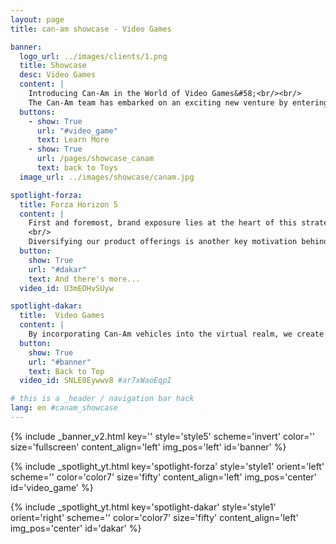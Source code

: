 ```yaml
---
layout: page
title: can-am showcase - Video Games

banner:
  logo_url: ../images/clients/1.png
  title: Showcase
  desc: Video Games
  content: |
    Introducing Can-Am in the World of Video Games&#58;<br/><br/>
    The Can-Am team has embarked on an exciting new venture by entering into the realm of video games with Forza and Dakar Rally.
  buttons:
    - show: True
      url: "#video_game"
      text: Learn More
    - show: True
      url: /pages/showcase_canam
      text: back to Toys
  image_url: ../images/showcase/canam.jpg

spotlight-forza:
  title: Forza Horizon 5
  content: |
    First and foremost, brand exposure lies at the heart of this strategic move. By immersing ourselves in the world of video games, we can connect with a younger audience and introduce them to the thrilling Can-Am brand from an early age. This exposure lays the foundation for building lasting brand loyalty and establishes a strong connection that may translate into future sales of our exceptional vehicles.<br/>
    <br/>
    Diversifying our product offerings is another key motivation behind our entry into the world of video games. By expanding beyond the traditional boundaries of automotive manufacturing, we can appeal to a wider range of consumers. Through interactive gameplay experiences featuring Can-Am vehicles, we provide a unique and captivating way for enthusiasts of all ages to engage with our brand.
  button:
    show: True
    url: "#dakar"
    text: And there's more...
  video_id: U3mEOHvSUyw

spotlight-dakar:
  title:  Video Games
  content: |
    By incorporating Can-Am vehicles into the virtual realm, we create an immersive experience that captures the attention and interest of players. It becomes a platform for showcasing our capabilities, craftsmanship, and commitment to delivering unparalleled excitement. Through the fun and interactive nature of video games, we ensure that the Can-Am brand remains at the forefront of enthusiasts' minds.
  button:
    show: True
    url: "#banner"
    text: Back to Top
  video_id: SNLE0Eywwv8 #ar7xWaoEqpI

# this is a _header / navigation bar hack
lang: en #canam_showcase
---
```

<!-- Welcome Banner -->
{% include _banner_v2.html key='' style='style5' scheme='invert' color='' size='fullscreen' content_align='left' img_pos='left' id='banner' %}

<!-- Toys: style1 is cropped and style2 is full image in a bubble -->
{% include _spotlight_yt.html key='spotlight-forza' style='style1' orient='left' scheme='' color='color7' size='fifty' content_align='left' img_pos='center' id='video_game' %}

{% include _spotlight_yt.html key='spotlight-dakar' style='style1' orient='right' scheme='' color='color7' size='fifty' content_align='left' img_pos='center' id='dakar' %}

<!-- Video Game -->
<!-- include _spotlight_yt.html key='spotlight-video-games' style='style4' orient='right' scheme='' color='color7' size='' content_align='left' img_pos='center' id='video_game'  -->

<!-- include _spotlight_yt.html key='spotlight-video-games' style='style5' orient='right' scheme='' color='color7' size='' content_align='left' img_pos='center' id='video_game' -->
